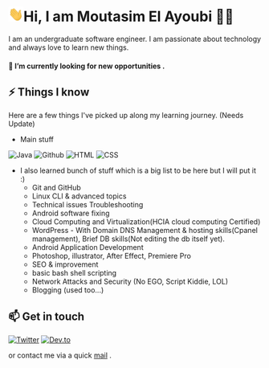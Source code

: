 
# <img src="https://raw.githubusercontent.com/ABSphreak/ABSphreak/master/gifs/Hi.gif" width="30px">Hi, I am Moutasim El Ayoubi 👨‍💻

I am an undergraduate software engineer. I am passionate about technology and always love to learn new things.

#### 🔭 I’m currently looking for new opportunities .


## ⚡ Things I know

Here are a few things I've picked up along my learning journey. (Needs Update)

   - Main stuff
   
   ![Java](https://img.shields.io/badge/Java-ED8B00?style=for-the-badge&logo=java&logoColor=white) ![Github](https://img.shields.io/badge/github%20-%23121011.svg?&style=for-the-badge&logo=github&logoColor=white) ![HTML](https://img.shields.io/badge/HTML5-E34F26?style=for-the-badge&logo=html5&logoColor=white) ![CSS](https://img.shields.io/badge/CSS-239120?&style=for-the-badge&logo=css3&logoColor=white)
   
   - I also learned bunch of stuff which is a big list to be here but I will put it :)
      - Git and GitHub 
      - Linux CLI & advanced topics 
      - Technical issues Troubleshooting 
      - Android software fixing 
      - Cloud Computing and Virtualization(HCIA cloud computing Certified)
      - WordPress - With Domain DNS Management & hosting skills(Cpanel management), Brief DB skills(Not editing the db itself yet).
      - Android Application Development
      - Photoshop, illustrator, After Effect, Premiere Pro
      - SEO & improvement
      - basic bash shell scripting
      - Network Attacks and Security (No EGO, Script Kiddie, LOL)
      - Blogging (used too...)
  

<!-- On the way: ![MySQL](https://img.shields.io/badge/MySQL-00000F?style=for-the-badge&logo=mysql&logoColor=white) ![MongoDB](https://img.shields.io/badge/MongoDB-4EA94B?style=for-the-badge&logo=mongodb&logoColor=white) -->
 
 
 
   
<!-- On the way: ![Docker](https://img.shields.io/badge/docker%20-%230db7ed.svg?&style=for-the-badge&logo=docker&logoColor=white) 

![](https://img.shields.io/badge/-Raspberry%20Pi-C51A4A?style=for-the-badge&logo=Raspberry-Pi) ![](https://img.shields.io/badge/-Arduino-00979D?style=for-the-badge&logo=Arduino&logoColor=white)
-->
 


## 📫 Get in touch
[![Twitter](https://img.shields.io/badge/Twitter-1DA1F2?style=for-the-badge&logo=twitter&logoColor=white)](https://twitter.com/Moutasim_Ayoubi)   [![Dev.to](https://img.shields.io/badge/dev.to-0A0A0A?style=for-the-badge&logo=dev.to&logoColor=white)](https://dev.to/moutasim)


 or contact me via a quick [mail](mailto:moutasim9997@gmail.com) .

 
